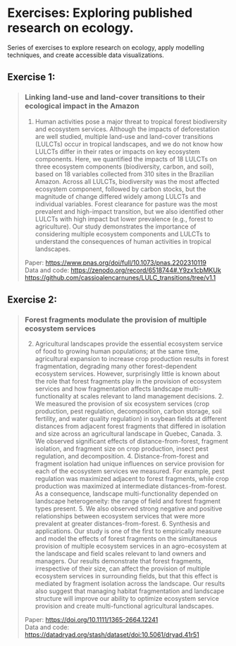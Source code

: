 # Exercises: Exploring published research on ecology.

Series of exercises to explore research on ecology, apply modelling techniques, and create accessible data visualizations.

## Exercise 1:
> ### Linking land-use and land-cover transitions to their ecological impact in the Amazon <br>
>
>1. Human activities pose a major threat to tropical forest biodiversity and ecosystem services. Although the impacts of deforestation are well studied, multiple land-use and land-cover transitions (LULCTs) occur in tropical landscapes, and we do not know how LULCTs differ in their rates or impacts on key ecosystem components. Here, we quantified the impacts of 18 LULCTs on three ecosystem components (biodiversity, carbon, and soil), based on 18 variables collected from 310 sites in the Brazilian Amazon. Across all LULCTs, biodiversity was the most affected ecosystem component, followed by carbon stocks, but the magnitude of change differed widely among LULCTs and individual variables. Forest clearance for pasture was the most prevalent and high-impact transition, but we also identified other LULCTs with high impact but lower prevalence (e.g., forest to agriculture). Our study demonstrates the importance of considering multiple ecosystem components and LULCTs to understand the consequences of human activities in tropical landscapes.
>
> Paper: <https://www.pnas.org/doi/full/10.1073/pnas.2202310119> <br>
> Data and code: <https://zenodo.org/record/6518744#.Y9zx1cbMKUk> <https://github.com/cassioalencarnunes/LULC_transitions/tree/v1.1>



## Exercise 2:
> ### Forest fragments modulate the provision of multiple ecosystem services <br>
>
>2. Agricultural landscapes provide the essential ecosystem service of food to growing human populations; at the same time, agricultural expansion to increase crop production results in forest fragmentation, degrading many other forest-dependent ecosystem services. However, surprisingly little is known about the role that forest fragments play in the provision of ecosystem services and how fragmentation affects landscape multi-functionality at scales relevant to land management decisions. 2. We measured the provision of six ecosystem services (crop production, pest regulation, decomposition, carbon storage, soil fertility, and water quality regulation) in soybean fields at different distances from adjacent forest fragments that differed in isolation and size across an agricultural landscape in Quebec, Canada. 3. We observed significant effects of distance-from-forest, fragment isolation, and fragment size on crop production, insect pest regulation, and decomposition. 4. Distance-from-forest and fragment isolation had unique influences on service provision for each of the ecosystem services we measured. For example, pest regulation was maximized adjacent to forest fragments, while crop production was maximized at intermediate distances-from-forest. As a consequence, landscape multi-functionality depended on landscape heterogeneity: the range of field and forest fragment types present. 5. We also observed strong negative and positive relationships between ecosystem services that were more prevalent at greater distances-from-forest. 6. Synthesis and applications. Our study is one of the first to empirically measure and model the effects of forest fragments on the simultaneous provision of multiple ecosystem services in an agro-ecosystem at the landscape and field scales relevant to land owners and managers. Our results demonstrate that forest fragments, irrespective of their size, can affect the provision of multiple ecosystem services in surrounding fields, but that this effect is mediated by fragment isolation across the landscape. Our results also suggest that managing habitat fragmentation and landscape structure will improve our ability to optimize ecosystem service provision and create multi-functional agricultural landscapes.
>
> Paper: <https://doi.org/10.1111/1365-2664.12241> <br>
> Data and code: <https://datadryad.org/stash/dataset/doi:10.5061/dryad.41r51>

